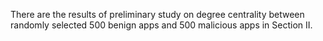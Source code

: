 There are the results of preliminary study on degree centrality between randomly 
selected 500 benign apps and 500 malicious apps in Section II.
